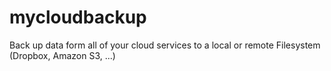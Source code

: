 mycloudbackup
=============

Back up data form all of your cloud services to a local or remote Filesystem (Dropbox, Amazon S3, ...)